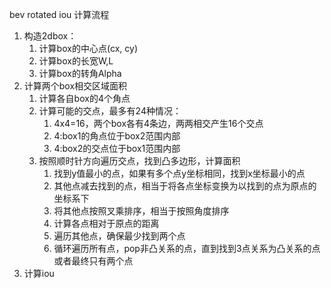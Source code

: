 <!--
 * @Author: lexcalibur
 * @Date: 2021-11-24 16:15:53
 * @LastEditors: lexcaliburr
 * @LastEditTime: 2021-11-24 16:38:39
-->

bev rotated iou 计算流程  

1. 构造2dbox：
   1. 计算box的中心点(cx, cy)
   2. 计算box的长宽W,L
   3. 计算box的转角Alpha 
2. 计算两个box相交区域面积
   1. 计算各自box的4个角点
   2. 计算可能的交点，最多有24种情况：
      1. 4x4=16，两个box各有4条边，两两相交产生16个交点
      2. 4:box1的角点位于box2范围内部
      3. 4:box2的交点位于box1范围内部
   3. 按照顺时针方向遍历交点，找到凸多边形，计算面积
      1. 找到y值最小的点，如果有多个点y坐标相同，找到x坐标最小的点
      2. 其他点减去找到的点，相当于将各点坐标变换为以找到的点为原点的坐标系下
      3. 将其他点按照叉乘排序，相当于按照角度排序
      4. 计算各点相对于原点的距离
      5. 遍历其他点，确保最少找到两个点
      6. 循环遍历所有点，pop非凸关系的点，直到找到3点关系为凸关系的点或者最终只有两个点
3. 计算iou